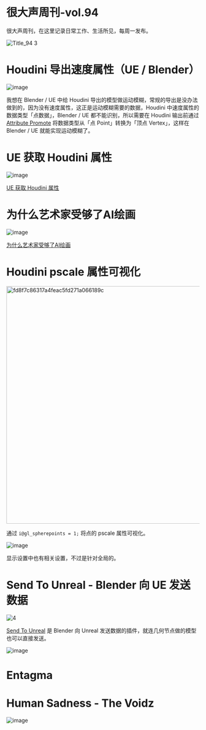 # 很大声周刊-vol.94
很大声周刊，在这里记录日常工作、生活所见，每周一发布。

![Title_94 3](https://user-images.githubusercontent.com/20842136/221361988-8ffc6d16-e0a4-4663-bdfd-ad8daf3d68b4.png)

# Houdini 导出速度属性（UE / Blender）
![image](https://user-images.githubusercontent.com/20842136/221361700-340ed373-2fe5-4700-99e6-24a5fce33ff6.png)

我想在 Blender / UE 中给 Houdini 导出的模型做运动模糊，常规的导出是没办法做到的，因为没有速度属性，这正是运动模糊需要的数据，Houdini 中速度属性的数据类型「点数据」，Blender / UE 都不能识别，所以需要在 Houdini 输出前通过 [Attribute Promote](https://www.sidefx.com/docs/houdini/nodes/sop/attribpromote.html) 将数据类型从「点 Point」转换为「顶点 Vertex」，这样在 Blender / UE 就能实现运动模糊了。

# UE 获取 Houdini 属性
![image](https://user-images.githubusercontent.com/20842136/221362386-409a25f1-e932-42f2-af4d-12ba99cf6899.png)

[UE 获取 Houdini 属性](https://www.youtube.com/watch?v=itsBu9G0gxY)

# 为什么艺术家受够了AI绘画
![image](https://user-images.githubusercontent.com/20842136/221361804-05c2c25c-d6df-4b62-99df-147a6cc81bf2.png)

[为什么艺术家受够了AI绘画](https://www.bilibili.com/video/BV1KG4y1Q7Ex/?spm_id_from=333.1007.top_right_bar_window_history.content.click&vd_source=6c68891752436b0097051bf700e169a9)

# Houdini pscale 属性可视化
<img width="619" alt="fd8f7c86317a4feac5fd271a066189c" src="https://user-images.githubusercontent.com/20842136/221362043-04a3969a-c3f6-4b67-a83b-ed0ab61870b3.png">

通过 `i@gl_spherepoints = 1;`  将点的 pscale 属性可视化。

![image](https://user-images.githubusercontent.com/20842136/221362124-cada8e2c-ffcf-4634-8364-51e7df42142c.png)

显示设置中也有相关设置，不过是针对全局的。

# Send To Unreal - Blender 向 UE 发送数据
![4](https://user-images.githubusercontent.com/20842136/221362227-03a9102e-b1cf-4f7e-82b2-ffab94593bd5.gif)

[Send To Unreal](https://github.com/EpicGames/BlenderTools) 是 Blender 向 Unreal 发送数据的插件，就连几何节点做的模型也可以直接发送。

![image](https://user-images.githubusercontent.com/20842136/221362978-bfbe04e9-e82a-4f91-b473-bbe4ef2f724e.png)

# Entagma

# Human Sadness - The Voidz
![image](https://user-images.githubusercontent.com/20842136/221362800-9746c9d7-e012-483a-939a-61adc6c38d07.png)
